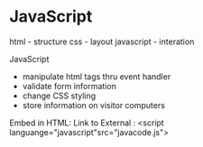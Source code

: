 JavaScript
===========

html - structure
css - layout
javascript - interation

JavaScript 
- manipulate html tags thru event handler
- validate form information
- change CSS styling
- store information on visitor computers

Embed in HTML:  <script type="text/javascript">...code...</script>
Link to External :  <script languange="javascript"src="javacode.js">

